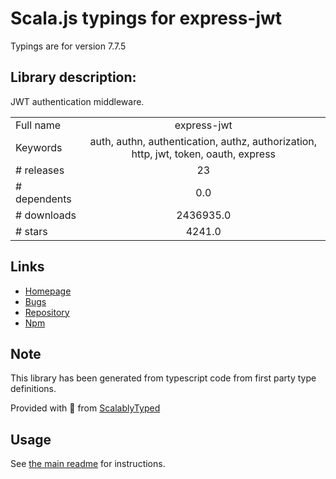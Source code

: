 
# Scala.js typings for express-jwt

Typings are for version 7.7.5

## Library description:
JWT authentication middleware.

|                    |                 |
| ------------------ | :-------------: |
| Full name          | express-jwt |
| Keywords           | auth, authn, authentication, authz, authorization, http, jwt, token, oauth, express |
| # releases         | 23 |
| # dependents       | 0.0 |
| # downloads        | 2436935.0 |
| # stars            | 4241.0 |

## Links
- [Homepage](https://github.com/auth0/express-jwt#readme)
- [Bugs](http://github.com/auth0/express-jwt/issues)
- [Repository](https://github.com/auth0/express-jwt)
- [Npm](https://www.npmjs.com/package/express-jwt)
    


## Note
This library has been generated from typescript code from first party type definitions.

Provided with :purple_heart: from [ScalablyTyped](https://github.com/oyvindberg/ScalablyTyped)

## Usage
See [the main readme](../../readme.md) for instructions.


